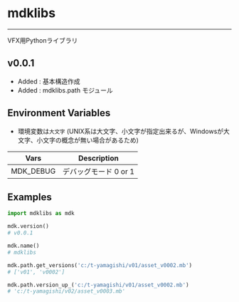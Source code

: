 # mdklibs
---
VFX用Pythonライブラリ

## v0.0.1
- Added : 基本構造作成
- Added : mdklibs.path モジュール



## Environment Variables
- 環境変数は`大文字` (UNIX系は大文字、小文字が指定出来るが、Windowsが大文字、小文字の概念が無い場合があるため)

| Vars | Description |
| ---- | ---- |
| MDK_DEBUG | デバッグモード 0 or 1 |


## Examples
``` python
import mdklibs as mdk

mdk.version()
# v0.0.1

mdk.name()
# mdklibs

mdk.path.get_versions('c:/t-yamagishi/v01/asset_v0002.mb')
# ['v01', 'v0002']

mdk.path.version_up_('c:/t-yamagishi/v01/asset_v0002.mb')
# 'c:/t-yamagishi/v02/asset_v0003.mb'
```

